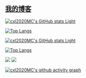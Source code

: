 ## [我的博客](https://www.cxl2020mc.top)

[![cxl2020MC's GitHub stats Light](https://github-readme-stats.vercel.app/api?username=cxl2020MC&show_icons=true&locale=cn)](https://github.com/anuraghazra/github-readme-stats#gh-light-mode-only)

[![Top Langs](https://github-readme-stats.vercel.app/api/top-langs/?username=cxl2020MC&locale=cn)](https://github.com/anuraghazra/github-readme-stats#gh-light-mode-only)

<!-- 暗色卡片 -->

[![cxl2020MC's GitHub stats Light](https://github-readme-stats.vercel.app/api?username=cxl2020MC&show_icons=true&locale=cn&theme=github_dark)](https://github.com/anuraghazra/github-readme-stats#gh-dark-mode-only)

[![Top Langs](https://github-readme-stats.vercel.app/api/top-langs/?username=cxl2020MC&locale=cn&theme=github_dark)](https://github.com/anuraghazra/github-readme-stats#gh-dark-mode-only)


![](https://img.shields.io/badge/dynamic/json?color=yellow&label=star&query=stars&url=https%3A%2F%2Fapi.github-star-counter.workers.dev%2Fuser%2Fcxl2020MC)
![](https://img.shields.io/badge/dynamic/json?color=inactive&label=fork&query=forks&url=https%3A%2F%2Fapi.github-star-counter.workers.dev%2Fuser%2Fcxl2020MC)


<!-- ![visitors](https://visitor-badge.glitch.me/badge?page_id=cxl2020MC.cxl2020MC&left_color=green&right_color=red) -->

[![cxl2020MC's github activity graph](https://github-readme-activity-graph.vercel.app/graph?username=cxl2020MC)](https://github.com/ashutosh00710/github-readme-activity-graph)